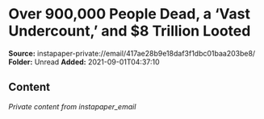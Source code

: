 # Over 900,000 People Dead, a ‘Vast Undercount,’ and $8 Trillion Looted

**Source:** instapaper-private://email/417ae28b9e18daf3f1dbc01baa203be8/
**Folder:** Unread
**Added:** 2021-09-01T04:37:10




## Content
*Private content from instapaper_email*

